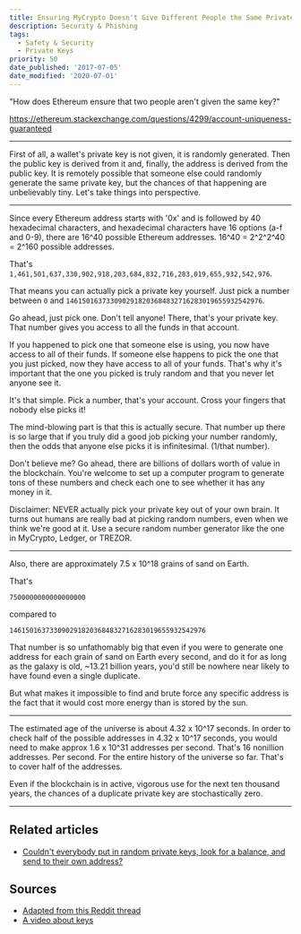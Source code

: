 ```yaml
---
title: Ensuring MyCrypto Doesn't Give Different People the Same Private Key
description: Security & Phishing
tags:
  - Safety & Security
  - Private Keys
priority: 50
date_published: '2017-07-05'
date_modified: '2020-07-01'
---
```


"How does Ethereum ensure that two people aren't given the same key?"

<https://ethereum.stackexchange.com/questions/4299/account-uniqueness-guaranteed>

---

First of all, a wallet's private key is not given, it is randomly generated. Then the public key is derived from it and, finally, the address is derived from the public key. It is remotely possible that someone else could randomly generate the same private key, but the chances of that happening are unbelievably tiny. Let's take things into perspective.

---

Since every Ethereum address starts with '0x' and is followed by 40 hexadecimal characters, and hexadecimal characters have 16 options (a-f and 0-9), there are 16^40 possible Ethereum addresses. 16^40 = 2^2^2^40 = 2^160 possible addresses.

That's `1,461,501,637,330,902,918,203,684,832,716,283,019,655,932,542,976`.

That means you can actually pick a private key yourself. Just pick a number between `0` and `1461501637330902918203684832716283019655932542976`.

Go ahead, just pick one. Don't tell anyone! There, that's your private key. That number gives you access to all the funds in that account.

If you happened to pick one that someone else is using, you now have access to all of their funds. If someone else happens to pick the one that you just picked, now they have access to all of your funds. That's why it's important that the one you picked is truly random and that you never let anyone see it.

It's that simple. Pick a number, that's your account. Cross your fingers that nobody else picks it!

The mind-blowing part is that this is actually secure. That number up there is so large that if you truly did a good job picking your number randomly, then the odds that anyone else picks it is infinitesimal. (1/that number).

Don't believe me? Go ahead, there are billions of dollars worth of value in the blockchain. You're welcome to set up a computer program to generate tons of these numbers and check each one to see whether it has any money in it.

Disclaimer: NEVER actually pick your private key out of your own brain. It turns out humans are really bad at picking random numbers, even when we think we're good at it. Use a secure random number generator like the one in MyCrypto, Ledger, or TREZOR.

---

Also, there are approximately 7.5 x 10^18 grains of sand on Earth.

That's

`7500000000000000000`

compared to

`1461501637330902918203684832716283019655932542976`

That number is so unfathomably big that even if you were to generate one address for each grain of sand on Earth every second, and do it for as long as the galaxy is old, ~13.21 billion years, you'd still be nowhere near likely to have found even a single duplicate.

But what makes it impossible to find and brute force any specific address is the fact that it would cost more energy than is stored by the sun.

---

The estimated age of the universe is about 4.32 x 10^17 seconds. In order to check half of the possible addresses in 4.32 x 10^17 seconds, you would need to make approx 1.6 x 10^31 addresses per second. That's 16 nonillion addresses. Per second. For the entire history of the universe so far. That's to cover half of the addresses.

Even if the blockchain is in active, vigorous use for the next ten thousand years, the chances of a duplicate private key are stochastically zero.

---

## Related articles

* [Couldn't everybody put in random private keys, look for a balance, and send to their own address?](/staying-safe/couldnt-everybody-put-in-a-random-key-and-send-to-own-address)

## Sources

* [Adapted from this Reddit thread](https://www.reddit.com/r/ethereum/comments/6fr2lx/updated_its_time_to_get_real_stop_relying_on/diki8iz/)
* [A video about keys](http://decypher.tv/series/ethereum-development/video/2)
